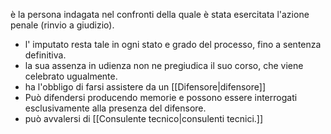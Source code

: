 
 
è la persona indagata nel confronti della quale è stata esercitata l'azione penale (rinvio a giudizio). 
- l' imputato resta tale in ogni stato e grado del processo, fino a sentenza definitiva.
- la sua assenza in udienza non ne pregiudica il suo corso, che viene celebrato ugualmente.
- ha l'obbligo di farsi assistere da un [[Difensore|difensore]] 
- Può difendersi producendo memorie e possono essere interrogati esclusivamente alla presenza del difensore. 
- può avvalersi di [[Consulente tecnico|consulenti tecnici.]]  
